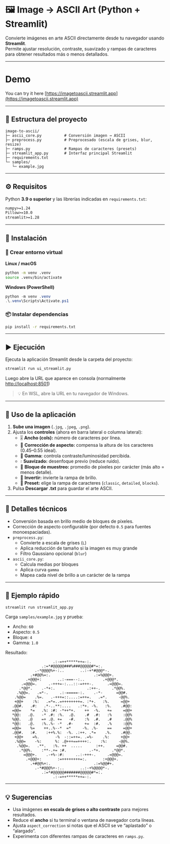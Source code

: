 # 🖼️ Image → ASCII Art (Python + Streamlit)

Convierte imágenes en arte ASCII directamente desde tu navegador usando **Streamlit**.  
Permite ajustar resolución, contraste, suavizado y rampas de caracteres para obtener resultados más o menos detallados.

---

# Demo
You can try it here [https://imagetoascii.streamlit.app](https://imagetoascii.streamlit.app)

---

## 📂 Estructura del proyecto

```
image-to-ascii/
├─ ascii_core.py          # Conversión imagen → ASCII
├─ preprocess.py          # Preprocesado (escala de grises, blur, resize)
├─ ramps.py               # Rampas de caracteres (presets)
├─ streamlit_app.py       # Interfaz principal Streamlit
├─ requirements.txt
└─ samples/
   └─ example.jpg
```

---

## ⚙️ Requisitos

Python **3.9 o superior** y las librerías indicadas en `requirements.txt`:

```txt
numpy>=1.24
Pillow>=10.0
streamlit>=1.28
```

---

## 🚀 Instalación

### 🧠 Crear entorno virtual

**Linux / macOS**
```bash
python -m venv .venv
source .venv/bin/activate
```

**Windows (PowerShell)**
```powershell
python -m venv .venv
.\.venv\Scripts\Activate.ps1
```

### 📦 Instalar dependencias
```bash
pip install -r requirements.txt
```

---

## ▶️ Ejecución

Ejecuta la aplicación Streamlit desde la carpeta del proyecto:

```bash
streamlit run ui_streamlit.py
```

Luego abre la URL que aparece en consola (normalmente [http://localhost:8501](http://localhost:8501))

> 💡 En WSL, abre la URL en tu navegador de Windows.

---

## 🧭 Uso de la aplicación

1. **Sube una imagen** (`.jpg`, `.jpeg`, `.png`).
2. Ajusta los **controles** (ahora en barra lateral o columna lateral):
   - 🎚️ **Ancho (cols):** número de caracteres por línea.  
   - 🧮 **Corrección de aspecto:** compensa la altura de los caracteres (0.45–0.55 ideal).  
   - 🌈 **Gamma:** controla contraste/luminosidad percibida.  
   - 💧 **Suavizado:** desenfoque previo (reduce ruido).  
   - 🔳 **Bloque de muestreo:** promedio de píxeles por carácter (más alto = menos detalle).  
   - 🔁 **Invertir:** invierte la rampa de brillo.  
   - 🎨 **Preset:** elige la rampa de caracteres (`classic`, `detailed`, `blocks`).
3. Pulsa **Descargar .txt** para guardar el arte ASCII.

---

## 🧠 Detalles técnicos

- Conversión basada en brillo medio de bloques de píxeles.  
- Corrección de aspecto configurable (por defecto `0.5` para fuentes monoespaciadas).  
- `preprocess.py`:
  - Convierte a escala de grises (`L`)
  - Aplica reducción de tamaño si la imagen es muy grande
  - Filtro Gaussiano opcional (`blur`)  
- `ascii_core.py`:
  - Calcula medias por bloques  
  - Aplica curva `gamma`  
  - Mapea cada nivel de brillo a un carácter de la rampa

---

## 🧩 Ejemplo rápido

```bash
streamlit run streamlit_app.py
```

Carga `samples/example.jpg` y prueba:
- Ancho: `60`
- Aspecto: `0.5`
- Bloque: `4`
- Gamma: `1.0`

Resultado:

```
                     .:-=++*****++=-:.                      
                .:=*#@@@@@###%###@@@@@#*=:.                 
             .-*@@@@%+-:..       ..:-+*#@@@*-.              
           .+#@@%=:.                   .:=%@@@+.            
         .+@@@+:       ..:-===--:..        .+@@@*.          
       .=@@@=.     .-+++=-:...::-=+++-.      .=@@@=.        
      .*@@*.    .-*+:.              .:++-.     .*@@%.       
     .%@@=.   .=*-.     .:-=====-:.    .-*-      =@@#.      
    .%@@=    .%=.   .-+++=::....:=++=.   .=*.     -@@%.     
    +@@+    :%:   .=*=..=++++++++=. :*+.   :%.     =@@+     
   .@@#.   .#:   .*-..**:....   .:*+. -%.   :%.    .#@@:    
   =@@=    *=   .%: :#: -*++*+.    ++  -%.   +=     =@@+    
   *@@:   .@.   -* .#: :%.  .@.    .#  .#:   :%     :@@%    
   %@@.   .@    =+ .@. +=   -#.    :%  .#.   .#     .@@%    
   *@@:   .@.   :%..%- -*  .#-     +=  :#.   .%     :@@%    
   =@@=    %=    ++..%--*  =*     -%. .%-    ==     =@@+    
   .@@#.   :#.    :++%.%:  -%. .:++. .*=    .%.    .#@@.    
    +@@+    =%.       -%  -::=++=. .=%-    .%:     +@@+     
    .%@@=    -%:      %: .@+++==++++:.    :%:     -@@%.     
     .%@@=.   .**.   :%. ++  .....      :++.     =@@#.      
      .*@@%.    :**-.+= :#.          .-*+.     .*@@*.       
        =@@@+.    .-+%-:#:     ..:-+++-.     .=@@@=.        
         .+@@@+:       :=++++++++=:.       :+@@@+.          
           .+#@@%+:.                   .:=%@@#+.            
             .-*#@@@%+-:..       ..:-+%@@@@*-.              
                .:=*#@@@@@#######@@@@@#*=:.                 
                     .:-=++*****++=-:.
```

---

## 💡 Sugerencias

- Usa imágenes **en escala de grises o alto contraste** para mejores resultados.  
- Reduce el **ancho** si tu terminal o ventana de navegador corta líneas.  
- Ajusta `aspect_correction` si notas que el ASCII se ve “aplastado” o “alargado”.  
- Experimenta con diferentes rampas de caracteres en `ramps.py`.
